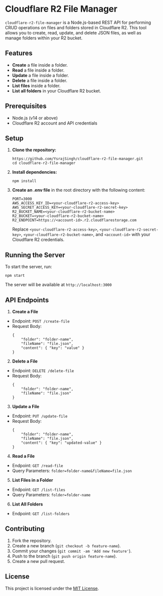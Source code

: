 # Cloudflare R2 File Manager

`cloudflare-r2-file-manager` is a Node.js-based REST API for performing CRUD operations on files and folders stored in Cloudflare R2. This tool allows you to create, read, update, and delete JSON files, as well as manage folders within your R2 bucket.

## Features
- **Create** a file inside a folder.
- **Read** a file inside a folder.
- **Update** a file inside a folder.
- **Delete** a file inside a folder.
- **List files** inside a folder.
- **List all folders** in your Cloudflare R2 bucket.


## Prerequisites
- Node.js (v14 or above)
- Cloudflare R2 account and API credentials

## Setup

1. **Clone the repository:**
    ```
    https://github.com/YsrajSingh/cloudflare-r2-file-manager.git
    cd cloudflare-r2-file-manager
    ```

2. **Install dependencies:**

    ```
    npm install
    ```

3. **Create an .env file** in the root directory with the following content:

    ```
    PORT=3000
    AWS_ACCESS_KEY_ID=<your-cloudflare-r2-access-key>
    AWS_SECRET_ACCESS_KEY=<your-cloudflare-r2-secret-key>
    R2_BUCKET_NAME=<your-cloudflare-r2-bucket-name>
    R2_BUCKET=<your-cloudflare-r2-bucket-name>
    R2_ENDPOINT=https://<account-id>.r2.cloudflarestorage.com
    ```

    Replace `<your-cloudflare-r2-access-key>`, `<your-cloudflare-r2-secret-key>`, `<your-cloudflare-r2-bucket-name>`, and `<account-id>` with your Cloudflare R2 credentials.

## Running the Server

To start the server, run:

```
npm start
```

The server will be available at `http://localhost:3000`

## API Endpoints

1. **Create a File**
- Endpoint: `POST /create-file`
- Request Body:
    ```
    {
        "folder": "folder-name",
        "fileName": "file.json",
        "content": { "key": "value" }
    }
    ```

2. **Delete a File**
- Endpoint: `DELETE /delete-file`
- Request Body:
    ```
    {
        "folder": "folder-name",
        "fileName": "file.json"
    }
    ```

3. **Update a File**
- Endpoint: `PUT /update-file`
- Request Body:
    ```
    {
        "folder": "folder-name",
        "fileName": "file.json",
        "content": { "key": "updated-value" }
    }
    ```

4. **Read a File**
- Endpoint: `GET /read-file`
- Query Parameters: `folder=folder-name&fileName=file.json`

5. **List Files in a Folder**
- Endpoint: `GET /list-files`
- Query Parameters: `folder=folder-name`

6. **List All Folders**
- Endpoint: `GET /list-folders`

## Contributing
1. Fork the repository.
1. Create a new branch (`git checkout -b feature-name`).
1. Commit your changes (`git commit -am 'Add new feature'`).
1. Push to the branch (`git push origin feature-name`).
1. Create a new pull request.

## License
This project is licensed under the [MIT License](https://github.com/YsrajSingh/cloudflare-r2-file-manager/blob/main/LICENSE).


